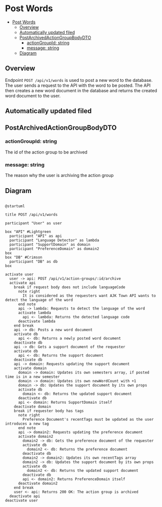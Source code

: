 # Post Words

<!-- TOC -->

- [Post Words](#post-words)
  - [Overview](#overview)
  - [Automatically updated filed](#automatically-updated-filed)
  - [PostArchivedActionGroupBodyDTO](#postarchivedactiongroupbodydto)
    - [actionGroupId: string](#actiongroupid-string)
    - [message: string](#message-string)
  - [Diagram](#diagram)

<!-- /TOC -->


## Overview
Endpoint `POST /api/v1/words` is used to post a new word to the database. The user sends a request to the API with the word to be posted. The API then creates a new word document in the database and returns the created word document to the user.


## Automatically updated filed



## PostArchivedActionGroupBodyDTO

### actionGroupId: string
The id of the action group to be archived

### message: string
The reason why the user is archiving the action group

## Diagram


```plantuml

@startuml

title POST /api/v1/words

participant "User" as user

box "API" #Lightgreen
  participant "API" as api
  participant "Language Detector" as lambda
  participant "SupportDomain" as domain
  participant "PreferenceDomain" as domain2
box
box "DB" #Crimson
  participant "DB" as db
box

activate user
  user -> api: POST /api/v1/action-groups/:id/archive
  activate api
    break if request body does not include languageCode
      note right
        It is considered as the requesters want AJK Town API wants to detect the language of the word
      end note
      api -> lambda: Requests to detect the language of the word
      activate lambda
        api <- lambda: Returns the detected language code
      deactivate lambda
    end break
    api -> db: Posts a new word document
    activate db
      api <- db: Returns a newly posted word document
    deactivate db
    api -> db: Gets a support document of the requester
    activate db
      api <- db: Returns the support document
    deactivate db
    api -> domain: Requests updating the support document
    activate domain
      domain -> domain: Updates its own semesters array, if posted time is in a new semester
      domain -> domain: Updates its own newWordCount with +1
      domain -> db: Updates the support document by its own props
      activate db
        domain <- db: Returns the updated support document
      deactivate db
      api <- domain: Returns SupportDomain itself
    deactivate domain
    break if requester body has tags
      note right
        Preference Document's recentTags must be updated as the user introduces a new tag
      end note
      api -> domain2: Requests updating the preference document
      activate domain2
        domain2 -> db: Gets the preference document of the requester
        activate db
          domain2 <- db: Returns the preference document
        deactivate db
        domain2 -> domain2: Updates its own recentTags array
        domain2 -> db: Updates the support document by its own props
        activate db
          domain2 <- db: Returns the updated support document
        deactivate db
        api <- domain2: Returns PreferenceDomain itself
      deactivate domain2
    end break
    user <- api: Returns 200 OK: The action group is archived
  deactivate api
deactivate user
```